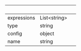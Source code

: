 <!-- Code generated for API Clients. DO NOT EDIT. -->

| &nbsp;      | &nbsp;             | &nbsp; |
| ----------- | ------------------ | ------ |
| expressions | List&lt;string&gt; |        |
| type        | string             |        |
| config      | object             |        |
| name        | string             |        |
